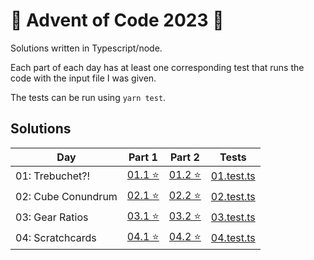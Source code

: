 # 🎄 Advent of Code 2023 🎄

Solutions written in Typescript/node.

Each part of each day has at least one corresponding test that runs the code with the input file I was given.

The tests can be run using `yarn test`.

## Solutions

| Day                | Part 1                                                                                       | Part 2                                                                                       | Tests                                                                                                         |
|--------------------|----------------------------------------------------------------------------------------------|----------------------------------------------------------------------------------------------|---------------------------------------------------------------------------------------------------------------|
| 01: Trebuchet?!    | [01.1 ⭐](https://github.com/michaelpietrykowski/advent-of-code-2023/blob/main/src/01/01.ts)️ | [01.2 ⭐](https://github.com/michaelpietrykowski/advent-of-code-2023/blob/main/src/01/02.ts)️ | [01.test.ts](https://github.com/michaelpietrykowski/advent-of-code-2023/blob/main/src/01/__test__/01.test.ts) |
| 02: Cube Conundrum | [02.1 ⭐](https://github.com/michaelpietrykowski/advent-of-code-2023/blob/main/src/02/01.ts)️ | [02.2 ⭐](https://github.com/michaelpietrykowski/advent-of-code-2023/blob/main/src/02/02.ts)️ | [02.test.ts](https://github.com/michaelpietrykowski/advent-of-code-2023/blob/main/src/02/__test__/02.test.ts) |
| 03: Gear Ratios    | [03.1 ⭐](https://github.com/michaelpietrykowski/advent-of-code-2023/blob/main/src/03/01.ts)️ | [03.2 ⭐](https://github.com/michaelpietrykowski/advent-of-code-2023/blob/main/src/03/02.ts)️ | [03.test.ts](https://github.com/michaelpietrykowski/advent-of-code-2023/blob/main/src/03/__test__/03.test.ts) |
| 04: Scratchcards   | [04.1 ⭐](https://github.com/michaelpietrykowski/advent-of-code-2023/blob/main/src/04/01.ts)️ | [04.2 ⭐](https://github.com/michaelpietrykowski/advent-of-code-2023/blob/main/src/04/02.ts)️ | [04.test.ts](https://github.com/michaelpietrykowski/advent-of-code-2023/blob/main/src/04/__test__/04.test.ts) |
